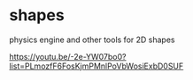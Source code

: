 # shapes
physics engine and other tools for 2D shapes

https://youtu.be/-2e-YW07bo0?list=PLmozfF6FosKjmPMnlPoVbWosiExbD0SUF
